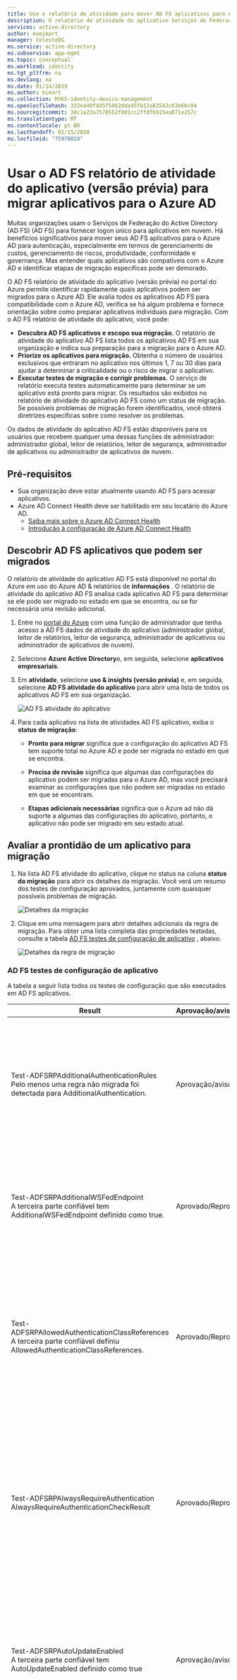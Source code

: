 ```yaml
---
title: Use o relatório de atividade para mover AD FS aplicativos para Azure Active Directory | Microsoft Docs '
description: O relatório de atividade do aplicativo Serviços de Federação do Active Directory (AD FS) (AD FS) permite que você migre rapidamente aplicativos do AD FS para o Azure Active Directory (Azure AD). Esta ferramenta de migração para AD FS identifica a compatibilidade com o Azure AD e fornece diretrizes de migração.
services: active-directory
author: msmimart
manager: CelesteDG
ms.service: active-directory
ms.subservice: app-mgmt
ms.topic: conceptual
ms.workload: identity
ms.tgt_pltfrm: na
ms.devlang: na
ms.date: 01/14/2019
ms.author: mimart
ms.collection: M365-identity-device-management
ms.openlocfilehash: 333e440fdd5f5062dda45fb12a83543c63e66c04
ms.sourcegitcommit: 3dc1a23a7570552f0d1cc2ffdfb915ea871e257c
ms.translationtype: MT
ms.contentlocale: pt-BR
ms.lasthandoff: 01/15/2020
ms.locfileid: "75978028"
---
```

# <a name="use-the-ad-fs-application-activity-report-preview-to-migrate-applications-to-azure-ad"></a>Usar o AD FS relatório de atividade do aplicativo (versão prévia) para migrar aplicativos para o Azure AD

Muitas organizações usam o Serviços de Federação do Active Directory (AD FS) (AD FS) para fornecer logon único para aplicativos em nuvem. Há benefícios significativos para mover seus AD FS aplicativos para o Azure AD para autenticação, especialmente em termos de gerenciamento de custos, gerenciamento de riscos, produtividade, conformidade e governança. Mas entender quais aplicativos são compatíveis com o Azure AD e identificar etapas de migração específicas pode ser demorado.

O AD FS relatório de atividade do aplicativo (versão prévia) no portal do Azure permite identificar rapidamente quais aplicativos podem ser migrados para o Azure AD. Ele avalia todos os aplicativos AD FS para compatibilidade com o Azure AD, verifica se há algum problema e fornece orientação sobre como preparar aplicativos individuais para migração. Com o AD FS relatório de atividade do aplicativo, você pode:

* **Descubra AD FS aplicativos e escopo sua migração.** O relatório de atividade do aplicativo AD FS lista todos os aplicativos AD FS em sua organização e indica sua preparação para a migração para o Azure AD.
* **Priorize os aplicativos para migração.** Obtenha o número de usuários exclusivos que entraram no aplicativo nos últimos 1, 7 ou 30 dias para ajudar a determinar a criticalidade ou o risco de migrar o aplicativo.
* **Executar testes de migração e corrigir problemas.** O serviço de relatório executa testes automaticamente para determinar se um aplicativo está pronto para migrar. Os resultados são exibidos no relatório de atividade do aplicativo AD FS como um status de migração. Se possíveis problemas de migração forem identificados, você obterá diretrizes específicas sobre como resolver os problemas.

Os dados de atividade do aplicativo AD FS estão disponíveis para os usuários que recebem qualquer uma dessas funções de administrador: administrador global, leitor de relatórios, leitor de segurança, administrador de aplicativos ou administrador de aplicativos de nuvem.

## <a name="prerequisites"></a>Pré-requisitos

* Sua organização deve estar atualmente usando AD FS para acessar aplicativos.
* Azure AD Connect Health deve ser habilitado em seu locatário do Azure AD.
   * [Saiba mais sobre o Azure AD Connect Health](https://docs.microsoft.com/azure/active-directory/hybrid/how-to-connect-health-adfs)
   * [Introdução à configuração de Azure AD Connect Health](https://docs.microsoft.com/azure/active-directory/hybrid/how-to-connect-health-agent-install)

## <a name="discover-ad-fs-applications-that-can-be-migrated"></a>Descobrir AD FS aplicativos que podem ser migrados 

O relatório de atividade do aplicativo AD FS está disponível no portal do Azure em uso do Azure AD & relatórios de **informações** . O relatório de atividade do aplicativo AD FS analisa cada aplicativo AD FS para determinar se ele pode ser migrado no estado em que se encontra, ou se for necessária uma revisão adicional. 

1. Entre no [portal do Azure](https://portal.azure.com) com uma função de administrador que tenha acesso a AD FS dados de atividade do aplicativo (administrador global, leitor de relatórios, leitor de segurança, administrador de aplicativos ou administrador de aplicativos de nuvem).

2. Selecione **Azure Active Directory**e, em seguida, selecione **aplicativos empresariais**.

3. Em **atividade**, selecione **uso & insights (versão prévia)** e, em seguida, selecione **AD FS atividade do aplicativo** para abrir uma lista de todos os aplicativos AD FS em sua organização.

   ![AD FS atividade do aplicativo](media/migrate-adfs-application-activity/adfs-application-activity.png)

4. Para cada aplicativo na lista de atividades AD FS aplicativo, exiba o **status de migração**:

   * **Pronto para migrar** significa que a configuração do aplicativo AD FS tem suporte total no Azure AD e pode ser migrada no estado em que se encontra.

   * **Precisa de revisão** significa que algumas das configurações do aplicativo podem ser migradas para o Azure AD, mas você precisará examinar as configurações que não podem ser migradas no estado em que se encontram.

   * **Etapas adicionais necessárias** significa que o Azure ad não dá suporte a algumas das configurações do aplicativo, portanto, o aplicativo não pode ser migrado em seu estado atual.

## <a name="evaluate-the-readiness-of-an-application-for-migration"></a>Avaliar a prontidão de um aplicativo para migração 

1. Na lista AD FS atividade do aplicativo, clique no status na coluna **status da migração** para abrir os detalhes da migração. Você verá um resumo dos testes de configuração aprovados, juntamente com quaisquer possíveis problemas de migração.

   ![Detalhes da migração](media/migrate-adfs-application-activity/migration-details.png)

2. Clique em uma mensagem para abrir detalhes adicionais da regra de migração. Para obter uma lista completa das propriedades testadas, consulte a tabela [AD FS testes de configuração de aplicativo](#ad-fs-application-configuration-tests) , abaixo.

   ![Detalhes da regra de migração](media/migrate-adfs-application-activity/migration-rule-details.png)

### <a name="ad-fs-application-configuration-tests"></a>AD FS testes de configuração de aplicativo

A tabela a seguir lista todos os testes de configuração que são executados em AD FS aplicativos.

|Result  |Aprovação/aviso/falha  |Description  |
|---------|---------|---------|
|Test-ADFSRPAdditionalAuthenticationRules <br> Pelo menos uma regra não migrada foi detectada para AdditionalAuthentication.       | Aprovação/aviso          | A terceira parte confiável tem regras para solicitar a autenticação multifator (MFA). Para mudar para o Azure AD, traduza essas regras em políticas de acesso condicional. Se você estiver usando uma MFA local, recomendamos que você mude para o Azure MFA. [Saiba mais sobre o acesso condicional](https://docs.microsoft.com/azure/active-directory/authentication/concept-mfa-howitworks).        |
|Test-ADFSRPAdditionalWSFedEndpoint <br> A terceira parte confiável tem AdditionalWSFedEndpoint definido como true.       | Aprovado/Reprovado          | A terceira parte confiável no AD FS permite vários pontos de extremidade de asserção de WS-alimentados. Atualmente, o Azure AD dá suporte apenas a um. Se você tiver um cenário em que esse resultado está bloqueando a migração, [informe-nos](https://feedback.azure.com/forums/169401-azure-active-directory/suggestions/38695621-allow-multiple-ws-fed-assertion-endpoints).     |
|Test-ADFSRPAllowedAuthenticationClassReferences <br> A terceira parte confiável definiu AllowedAuthenticationClassReferences.       | Aprovado/Reprovado          | Essa configuração no AD FS permite que você especifique se o aplicativo está configurado para permitir apenas determinados tipos de autenticação. É recomendável usar o acesso condicional para obter esse recurso.  Se você tiver um cenário em que esse resultado está bloqueando a migração, [informe-nos](https://feedback.azure.com/forums/169401-azure-active-directory/suggestions/38695672-allow-in-azure-ad-to-specify-certain-authentication).  [Saiba mais sobre o acesso condicional](https://docs.microsoft.com/azure/active-directory/authentication/concept-mfa-howitworks).          |
|Test-ADFSRPAlwaysRequireAuthentication <br> AlwaysRequireAuthenticationCheckResult      | Aprovado/Reprovado          | Essa configuração no AD FS permite que você especifique se o aplicativo está configurado para ignorar cookies de SSO e **sempre solicitar autenticação**. No Azure AD, você pode gerenciar a sessão de autenticação usando políticas de acesso condicional para obter um comportamento semelhante. [Saiba mais sobre como configurar o gerenciamento de sessão de autenticação com acesso condicional](https://docs.microsoft.com/azure/active-directory/conditional-access/howto-conditional-access-session-lifetime).          |
|Test-ADFSRPAutoUpdateEnabled <br> A terceira parte confiável tem AutoUpdateEnabled definido como true       | Aprovação/aviso          | Essa configuração no AD FS permite especificar se AD FS está configurado para atualizar automaticamente o aplicativo com base nas alterações nos metadados da Federação. O Azure AD não dá suporte a isso hoje, mas não deve bloquear a migração do aplicativo para o Azure AD.           |
|Test-ADFSRPClaimsProviderName <br> A terceira parte confiável tem vários ClaimsProviders habilitados       | Aprovado/Reprovado          | Essa configuração em AD FS chama os provedores de identidade dos quais a terceira parte confiável está aceitando declarações. No Azure AD, você pode habilitar a colaboração externa usando o Azure AD B2B. [Saiba mais sobre o Azure ad B2B](https://docs.microsoft.com/azure/active-directory/b2b/what-is-b2b).          |
|Test-ADFSRPDelegationAuthorizationRules      | Aprovado/Reprovado          | O aplicativo tem regras de autorização de delegação personalizadas definidas. Esse é um conceito de WS-Trust ao qual o Azure AD dá suporte usando protocolos de autenticação modernos, como OpenID Connect e OAuth 2,0. [Saiba mais sobre a plataforma de identidade da Microsoft](https://docs.microsoft.com/azure/active-directory/develop/v2-protocols-oidc).          |
|Test-ADFSRPImpersonationAuthorizationRules       | Aprovação/aviso          | O aplicativo tem regras de autorização de representação personalizadas definidas. Esse é um conceito de WS-Trust ao qual o Azure AD dá suporte usando protocolos de autenticação modernos, como OpenID Connect e OAuth 2,0. [Saiba mais sobre a plataforma de identidade da Microsoft](https://docs.microsoft.com/azure/active-directory/develop/v2-protocols-oidc).          |
|Test-ADFSRPIssuanceAuthorizationRules <br> Pelo menos uma regra não migrada foi detectada para IssuanceAuthorization.       | Aprovação/aviso          | O aplicativo tem regras de autorização de emissão personalizadas definidas em AD FS. O Azure AD dá suporte a essa funcionalidade com acesso condicional do Azure AD. [Saiba mais sobre o acesso condicional](https://docs.microsoft.com/azure/active-directory/conditional-access/overview). <br> Você também pode restringir o acesso a um aplicativo por usuário ou grupos atribuídos ao aplicativo. [Saiba mais sobre como atribuir usuários e grupos para acessar aplicativos](https://docs.microsoft.com/azure/active-directory/manage-apps/methods-for-assigning-users-and-groups).            |
|Test-ADFSRPIssuanceTransformRules <br> Pelo menos uma regra não migrada foi detectada para IssuanceTransform.       | Aprovação/aviso          | O aplicativo tem regras de transformação de emissão personalizadas definidas em AD FS. O Azure AD dá suporte à personalização das declarações emitidas no token. Para saber mais, confira [Personalizar declarações emitidas no token SAML para aplicativos empresariais](https://docs.microsoft.com/azure/active-directory/develop/active-directory-saml-claims-customization).           |
|Test-ADFSRPMonitoringEnabled <br> A terceira parte confiável tem MonitoringEnabled definido como true.       | Aprovação/aviso          | Essa configuração no AD FS permite especificar se AD FS está configurado para atualizar automaticamente o aplicativo com base nas alterações nos metadados da Federação. O Azure AD não dá suporte a isso hoje, mas não deve bloquear a migração do aplicativo para o Azure AD.           |
|Test-ADFSRPNotBeforeSkew <br> NotBeforeSkewCheckResult      | Aprovação/aviso          | AD FS permite uma distorção de tempo com base nas horas de não antes e NotOnOrAfter no token SAML. O Azure AD trata isso automaticamente por padrão.          |
|Test-ADFSRPRequestMFAFromClaimsProviders <br> A terceira parte confiável tem RequestMFAFromClaimsProviders definido como true.       | Aprovação/aviso          | Essa configuração em AD FS determina o comportamento para MFA quando o usuário vem de um provedor de declarações diferente. No Azure AD, você pode habilitar a colaboração externa usando o Azure AD B2B. Em seguida, você pode aplicar políticas de acesso condicional para proteger o acesso de convidado. Saiba mais sobre o [Azure ad B2B](https://docs.microsoft.com/azure/active-directory/b2b/what-is-b2b) e o [acesso condicional](https://docs.microsoft.com/azure/active-directory/conditional-access/overview).          |
|Test-ADFSRPSignedSamlRequestsRequired <br> A terceira parte confiável tem SignedSamlRequestsRequired definido como true       | Aprovado/Reprovado          | O aplicativo é configurado no AD FS para verificar a assinatura na solicitação SAML. O Azure AD aceita uma solicitação SAML assinada; no entanto, ele não verificará a assinatura. O Azure AD tem métodos diferentes para proteger contra chamadas mal-intencionadas. Por exemplo, o AD do Azure usa as URLs de resposta configuradas no aplicativo para validar a solicitação SAML. O Azure AD enviará apenas um token para as URLs de resposta configuradas para o aplicativo. Se você tiver um cenário em que esse resultado está bloqueando a migração, [informe-nos](https://feedback.azure.com/forums/169401-azure-active-directory/suggestions/13394589-saml-signature).          |
|Test-ADFSRPTokenLifetime <br> TokenLifetimeCheckResult        | Aprovação/aviso         | O aplicativo está configurado para um tempo de vida de token personalizado. O padrão AD FS é de uma hora. O Azure AD dá suporte a essa funcionalidade usando o acesso condicional. Para saber mais, confira [Configurar o gerenciamento de sessão de autenticação com acesso condicional](https://docs.microsoft.com/azure/active-directory/conditional-access/howto-conditional-access-session-lifetime).          |
|A terceira parte confiável está definida para criptografar declarações. Isso é suportado pelo Azure AD       | Aprovado          | Com o Azure AD, você pode criptografar o token enviado ao aplicativo. Para saber mais, confira [Configurar a criptografia de token SAML do Azure ad](https://docs.microsoft.com/azure/active-directory/manage-apps/howto-saml-token-encryption).          |
|EncryptedNameIdRequiredCheckResult      | Aprovado/Reprovado          | O aplicativo está configurado para criptografar a declaração NameID no token SAML. Com o Azure AD, você pode criptografar todo o token enviado ao aplicativo. Ainda não há suporte para criptografia de declarações específicas. Para saber mais, confira [Configurar a criptografia de token SAML do Azure ad](https://docs.microsoft.com/azure/active-directory/manage-apps/howto-saml-token-encryption).         |

## <a name="check-the-results-of-claim-rule-tests"></a>Verificar os resultados dos testes de regra de declaração

Se você tiver configurado uma regra de declaração para o aplicativo no AD FS, a experiência fornecerá uma análise granular para todas as regras de declaração. Você verá quais regras de declaração podem ser movidas para o Azure AD e quais precisam de uma revisão adicional.

1. Na lista AD FS atividade do aplicativo, clique no status na coluna **status da migração** para abrir os detalhes da migração. Você verá um resumo dos testes de configuração aprovados, juntamente com quaisquer possíveis problemas de migração.

2. Na página **detalhes da regra de migração** , expanda os resultados para exibir detalhes sobre possíveis problemas de migração e para obter diretrizes adicionais. Para obter uma lista detalhada de todas as regras de declaração testadas, consulte a tabela [verificar os resultados de testes de regra de declaração](#check-the-results-of-claim-rule-tests) , abaixo.

   O exemplo a seguir mostra os detalhes da regra de migração para a regra IssuanceTransform. Ele lista as partes específicas da declaração que precisam ser examinadas e abordadas antes que você possa migrar o aplicativo para o Azure AD.

   ![Diretrizes adicionais de detalhes da regra de migração](media/migrate-adfs-application-activity/migration-rule-details-guidance.png)

### <a name="claim-rule-tests"></a>Testes de regra de declaração

A tabela a seguir lista todos os testes de regra de declaração que são executados em AD FS aplicativos.

|Propriedade  |Description  |
|---------|---------|
|UNSUPPORTED_CONDITION_PARAMETER      | A instrução Condition usa expressões regulares para avaliar se a declaração corresponde a um determinado padrão.  Para obter uma funcionalidade semelhante no Azure AD, você pode usar a transformação predefinida, como IfEmpty (), StartWith (), Contains (), entre outras. Para obter mais informações, consulte [Personalizar declarações emitidas no token SAML para aplicativos empresariais](https://docs.microsoft.com/azure/active-directory/develop/active-directory-saml-claims-customization).          |
|UNSUPPORTED_CONDITION_CLASS      | A instrução Condition tem várias condições que precisam ser avaliadas antes da execução da instrução de emissão. O Azure AD pode dar suporte a essa funcionalidade com as funções de transformação da declaração, onde você pode avaliar vários valores de declaração.  Para obter mais informações, consulte [Personalizar declarações emitidas no token SAML para aplicativos empresariais](https://docs.microsoft.com/azure/active-directory/develop/active-directory-saml-claims-customization).          |
|UNSUPPORTED_RULE_TYPE      | Não foi possível reconhecer a regra de declaração. Para obter mais informações sobre como configurar declarações no Azure AD, consulte [Personalizar declarações emitidas no token SAML para aplicativos empresariais](https://docs.microsoft.com/azure/active-directory/develop/active-directory-saml-claims-customization).          |
|CONDITION_MATCHES_UNSUPPORTED_ISSUER      | A instrução Condition usa um emissor que não tem suporte no Azure AD. Atualmente, o Azure AD não faz declarações de fontes de armazenamentos diferentes que Active Directory ou o Azure AD. Se isso estiver impedindo a migração de aplicativos para o Azure AD, [informe-nos](https://feedback.azure.com/forums/169401-azure-active-directory/suggestions/38695717-allow-to-source-user-attributes-from-external-dire).         |
|UNSUPPORTED_CONDITION_FUNCTION      | A instrução Condition usa uma função de agregação para emitir ou adicionar uma única declaração, independentemente do número de correspondências.  No Azure AD, você pode avaliar o atributo de um usuário para decidir qual valor usar para a declaração com funções como IfEmpty (), StartWith (), Contains (), entre outras. Para obter mais informações, consulte [Personalizar declarações emitidas no token SAML para aplicativos empresariais](https://docs.microsoft.com/azure/active-directory/develop/active-directory-saml-claims-customization).          |
|RESTRICTED_CLAIM_ISSUED      | A instrução Condition usa uma declaração que é restrita no Azure AD. Você pode emitir uma declaração restrita, mas não pode modificar sua origem ou aplicar qualquer transformação. Para obter mais informações, consulte [Personalizar declarações emitidas em tokens para um aplicativo específico no Azure ad](https://docs.microsoft.com/azure/active-directory/develop/active-directory-claims-mapping).          |
|EXTERNAL_ATTRIBUTE_STORE      | A instrução de emissão usa um repositório de atributos diferente daquele Active Directory. Atualmente, o Azure AD não faz declarações de fontes de armazenamentos diferentes que Active Directory ou o Azure AD. Se esse resultado estiver impedindo a migração de aplicativos para o Azure AD, [informe-nos](https://feedback.azure.com/forums/169401-azure-active-directory/suggestions/38695717-allow-to-source-user-attributes-from-external-dire).          |
|UNSUPPORTED_ISSUANCE_CLASS      | A instrução de emissão usa adicionar para adicionar declarações ao conjunto de declarações de entrada. No Azure AD, isso pode ser configurado como várias transformações de declaração.  Para obter mais informações, consulte [Personalizar declarações emitidas no token SAML para aplicativos empresariais](https://docs.microsoft.com/azure/active-directory/develop/active-directory-claims-mapping).         |
|UNSUPPORTED_ISSUANCE_TRANSFORMATION      | A instrução de emissão usa expressões regulares para transformar o valor da declaração a ser emitida. Para obter uma funcionalidade semelhante no Azure AD, você pode usar a transformação predefinida, como Extract (), Trim (), ToLower, entre outras. Para obter mais informações, consulte [Personalizar declarações emitidas no token SAML para aplicativos empresariais](https://docs.microsoft.com/azure/active-directory/develop/active-directory-saml-claims-customization).          |


## <a name="next-steps"></a>Próximos passos

- [Vídeo: como usar o relatório de AD FS atividade para migrar um aplicativo](https://www.youtube.com/watch?v=OThlTA239lU)
- [Gerenciando aplicativos com o Azure Active Directory](what-is-application-management.md)
- [Gerenciar o acesso aos aplicativos](what-is-access-management.md)
- [Federação do Azure AD Connect](../hybrid/how-to-connect-fed-whatis.md)
